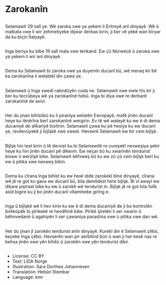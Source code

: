# Zarokanîn

##
Selamawit 29 salî ye. Wê zaroka xwe ya yekem li Eritreyê anî dinyayê. Wê û malbata xwe li wir zehmetiyeke dijwar derbas kirin, ji ber vê yekê wan biryar da ku biçin Îtalyayê.

##
Inga beriya ku bibe 19 salî mala xwe terikand. Ew çû Norwecê û zaroka xwe ya yekem li wir anî dinyayê.

##
Dema ku Selamawit bi zaroka xwe ya duyemîn ducanî bû, wê meraq kir bê ka zarokanîna li welatekî din çawa ye.

##
Selamawit û Inga xwedî rabirdûyên cuda ne. Selamawit xwe ewle hîs kir ji ber ku tecrûbeya wê ya zarokanînê hebû. Inga bi diya xwe re derbarê zarokanînê de axivî.

##
Her du jinan bihîstibû ku li piraniya welatên Ewropayê, mafê jinên ducanî heye ku lênêrîna berî zarokanînê wergirin. Ev tê wê wateyê ku ew ê di dema ducaniyê de alîkariyê bistînin. Selamawit çawa ku pê hesiya ku ew ducanî ye, ravdevûyekê ji bijîşkê xwe xwest. Hevserê Selamawit ew bir cem bijîşk.

##
Bijîşk hin test kirin û tê derxist ku bi Selamawitê re cureyekî nexweşiya şekir heye ku hin jinên ducanî pê dikevin. Ew neçar bû ku xwarinên tendurist bixwe û werzîşê bike. Selamawit kêfxweş bû ku ew zû çû cem bijîşk berî ku ew û pitika xwe nexweş bibin.

##
Dema ku cîrana Inga bihîst ku ew hewl dide zarokekî bîne dinyayê, cîrana wê jê re got ku gava ew ducanî bû, bila demildest here bijîşk. Bi vî awayî ew dikare piştrast bike ku ew û zarokê wê tendurist in. Bijîşk jê re got bila folîk asîd bigire ku ji bo jinên ducanî vîtamîneke girîng e.

##
Inga û bijîşkê wê li hev kirin ku ew ê di dema ducaniyê de ji bo kontrolên birêkûpêk bi pîrikekê re hevdîtinê bike. Pîrikê şîretên li ser xwarin û bêhnvedanê û agahiyên li ser çawaniya parastina xwe û pitika xwe dan wê.

##
Her du jinan jî zarokên tendurist anîn dinyayê. Kurekî din ê Selamawit çêbû, keçeke Inga çêbû. Hevserên wan pir serbilind bûn û wan ji her kesê nas re behsa jinên xwe yên bihêz û zarokên xwe yên tendurist dikir.

##
* License: CC BY
* Text: LIDA Norge
* Illustration: Sara Dorthea Johannesen
* Translation: Hebûn Stembar
* Language: kmr
